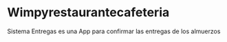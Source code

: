 # Wimpyrestaurantecafeteria
Sistema Entregas es una App para confirmar las entregas de los almuerzos 
